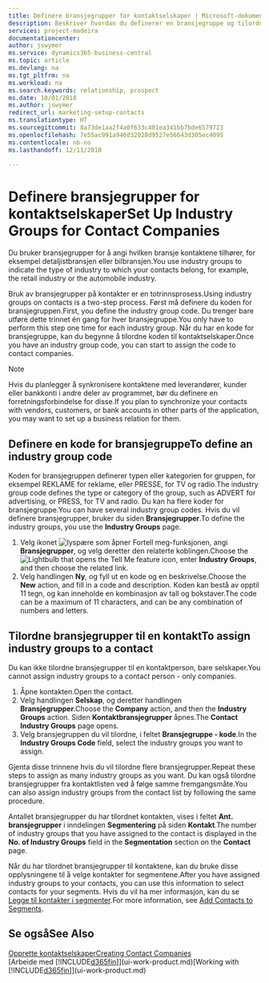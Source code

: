 ```yaml
---
title: Definere bransjegrupper for kontaktselskaper | Microsoft-dokumentasjon
description: Beskriver hvordan du definerer en bransjegruppe og tilordner den til et kontaktselskap, for eksempel detaljistbransjen eller bilbransjen.
services: project-madeira
documentationcenter: 
author: jswymer
ms.service: dynamics365-business-central
ms.topic: article
ms.devlang: na
ms.tgt_pltfrm: na
ms.workload: na
ms.search.keywords: relationship, prospect
ms.date: 10/01/2018
ms.author: jswymer
redirect_url: marketing-setup-contacts
ms.translationtype: HT
ms.sourcegitcommit: 8a73de1aa2f4a0f633c401ea341bb7bde6579723
ms.openlocfilehash: 7e55ac991a946d32028d9527e56643d305ec4095
ms.contentlocale: nb-no
ms.lasthandoff: 12/11/2018

---
```

# <a name="set-up-industry-groups-for-contact-companies"></a><span data-ttu-id="463a0-103">Definere bransjegrupper for kontaktselskaper</span><span class="sxs-lookup"><span data-stu-id="463a0-103">Set Up Industry Groups for Contact Companies</span></span>
<span data-ttu-id="463a0-104">Du bruker bransjegrupper for å angi hvilken bransje kontaktene tilhører, for eksempel detaljistbransjen eller bilbransjen.</span><span class="sxs-lookup"><span data-stu-id="463a0-104">You use industry groups to indicate the type of industry to which your contacts belong, for example, the retail industry or the automobile industry.</span></span>

<span data-ttu-id="463a0-105">Bruk av bransjegrupper på kontakter er en totrinnsprosess.</span><span class="sxs-lookup"><span data-stu-id="463a0-105">Using industry groups on contacts is a two-step process.</span></span> <span data-ttu-id="463a0-106">Først må definere du koden for bransjegruppen.</span><span class="sxs-lookup"><span data-stu-id="463a0-106">First, you define the industry group code.</span></span> <span data-ttu-id="463a0-107">Du trenger bare utføre dette trinnet én gang for hver bransjegruppe.</span><span class="sxs-lookup"><span data-stu-id="463a0-107">You only have to perform this step one time for each industry group.</span></span> <span data-ttu-id="463a0-108">Når du har en kode for bransjegruppe, kan du begynne å tilordne koden til kontaktselskaper.</span><span class="sxs-lookup"><span data-stu-id="463a0-108">Once you have an industry group code, you can start to assign the code to contact companies.</span></span>

> [!NOTE]  
>   <span data-ttu-id="463a0-109">Hvis du planlegger å synkronisere kontaktene med leverandører, kunder eller bankkonti i andre deler av programmet, bør du definere en forretningsforbindelse for disse.</span><span class="sxs-lookup"><span data-stu-id="463a0-109">If you plan to synchronize your contacts with vendors, customers, or bank accounts in other parts of the application, you may want to set up a business relation for them.</span></span>

## <a name="to-define-an-industry-group-code"></a><span data-ttu-id="463a0-110">Definere en kode for bransjegruppe</span><span class="sxs-lookup"><span data-stu-id="463a0-110">To define an industry group code</span></span>
<span data-ttu-id="463a0-111">Koden for bransjegruppen definerer typen eller kategorien for gruppen, for eksempel REKLAME for reklame, eller PRESSE, for TV og radio.</span><span class="sxs-lookup"><span data-stu-id="463a0-111">The industry group code defines the type or category of the group, such as ADVERT for advertising, or PRESS, for TV and radio.</span></span> <span data-ttu-id="463a0-112">Du kan ha flere koder for bransjegruppe.</span><span class="sxs-lookup"><span data-stu-id="463a0-112">You can have several industry group codes.</span></span> <span data-ttu-id="463a0-113">Hvis du vil definere bransjegrupper, bruker du siden **Bransjegrupper**.</span><span class="sxs-lookup"><span data-stu-id="463a0-113">To define the industry groups, you use the **Industry Groups** page.</span></span>

1. <span data-ttu-id="463a0-114">Velg ikonet ![lyspære som åpner Fortell meg-funksjonen](media/ui-search/search_small.png "Fortell hva du vil gjøre"), angi **Bransjegrupper**, og velg deretter den relaterte koblingen.</span><span class="sxs-lookup"><span data-stu-id="463a0-114">Choose the ![Lightbulb that opens the Tell Me feature](media/ui-search/search_small.png "Tell me what you want to do") icon, enter **Industry Groups**, and then choose the related link.</span></span>
2. <span data-ttu-id="463a0-115">Velg handlingen **Ny**, og fyll ut en kode og en beskrivelse.</span><span class="sxs-lookup"><span data-stu-id="463a0-115">Choose the **New** action, and fill in a code and description.</span></span> <span data-ttu-id="463a0-116">Koden kan bestå av opptil 11 tegn, og kan inneholde en kombinasjon av tall og bokstaver.</span><span class="sxs-lookup"><span data-stu-id="463a0-116">The code can be a maximum of 11 characters, and can be any combination of numbers and letters.</span></span>

## <a name="AssignIndustryGroupContact"></a> <span data-ttu-id="463a0-117">Tilordne bransjegrupper til en kontakt</span><span class="sxs-lookup"><span data-stu-id="463a0-117">To assign industry groups to a contact</span></span>
<span data-ttu-id="463a0-118">Du kan ikke tilordne bransjegrupper til en kontaktperson, bare selskaper.</span><span class="sxs-lookup"><span data-stu-id="463a0-118">You cannot assign industry groups to a contact person - only companies.</span></span>

1. <span data-ttu-id="463a0-119">Åpne kontakten.</span><span class="sxs-lookup"><span data-stu-id="463a0-119">Open the contact.</span></span>
2. <span data-ttu-id="463a0-120">Velg handlingen **Selskap**, og deretter handlingen **Bransjegrupper**.</span><span class="sxs-lookup"><span data-stu-id="463a0-120">Choose the **Company** action, and then the **Industry Groups** action.</span></span> <span data-ttu-id="463a0-121">Siden **Kontaktbransjegrupper** åpnes.</span><span class="sxs-lookup"><span data-stu-id="463a0-121">The **Contact Industry Groups** page opens.</span></span>
3. <span data-ttu-id="463a0-122">Velg bransjegruppen du vil tilordne, i feltet **Bransjegruppe - kode**.</span><span class="sxs-lookup"><span data-stu-id="463a0-122">In the **Industry Groups Code** field, select the industry groups you want to assign.</span></span>

<span data-ttu-id="463a0-123">Gjenta disse trinnene hvis du vil tilordne flere bransjegrupper.</span><span class="sxs-lookup"><span data-stu-id="463a0-123">Repeat these steps to assign as many industry groups as you want.</span></span> <span data-ttu-id="463a0-124">Du kan også tilordne bransjegrupper fra kontaktlisten ved å følge samme fremgangsmåte.</span><span class="sxs-lookup"><span data-stu-id="463a0-124">You can also assign industry groups from the contact list by following the same procedure.</span></span>

<span data-ttu-id="463a0-125">Antallet bransjegrupper du har tilordnet kontakten, vises i feltet **Ant. bransjegrupper** i inndelingen **Segmentering** på siden **Kontakt**.</span><span class="sxs-lookup"><span data-stu-id="463a0-125">The number of industry groups that you have assigned to the contact is displayed in the **No. of Industry Groups** field in the **Segmentation** section on the **Contact** page.</span></span>

<span data-ttu-id="463a0-126">Når du har tilordnet bransjegrupper til kontaktene, kan du bruke disse opplysningene til å velge kontakter for segmentene.</span><span class="sxs-lookup"><span data-stu-id="463a0-126">After you have assigned industry groups to your contacts, you can use this information to select contacts for your segments.</span></span> <span data-ttu-id="463a0-127">Hvis du vil ha mer informasjon, kan du se [Legge til kontakter i segmenter](marketing-add-contact-segment.md).</span><span class="sxs-lookup"><span data-stu-id="463a0-127">For more information, see [Add Contacts to Segments](marketing-add-contact-segment.md).</span></span>

## <a name="see-also"></a><span data-ttu-id="463a0-128">Se også</span><span class="sxs-lookup"><span data-stu-id="463a0-128">See Also</span></span>
[<span data-ttu-id="463a0-129">Opprette kontaktselskaper</span><span class="sxs-lookup"><span data-stu-id="463a0-129">Creating Contact Companies</span></span>](marketing-create-contact-companies.md)  
<span data-ttu-id="463a0-130">[Arbeide med [!INCLUDE[d365fin](includes/d365fin_md.md)]](ui-work-product.md)</span><span class="sxs-lookup"><span data-stu-id="463a0-130">[Working with [!INCLUDE[d365fin](includes/d365fin_md.md)]](ui-work-product.md)</span></span>

